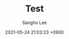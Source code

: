 ---
layout: post
title: "Test"
date: 2021-05-24 21:03:23 +0900
categories: jekyll update
tags: [jekyll]
author: Sangho Lee
sidebar:
    nav: "menu"
---